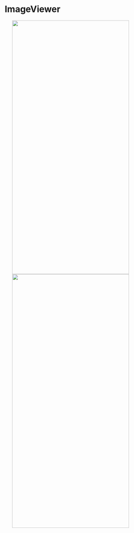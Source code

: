 # ImageViewer
<ul>
<or><img src="https://user-images.githubusercontent.com/7213030/66712979-57d1c080-edad-11e9-80ab-b21e0a530037.PNG" width="375" height="812">
<or><img src="https://user-images.githubusercontent.com/7213030/66713046-3ae9bd00-edae-11e9-98d7-d3c4461cacf3.PNG" width="375" height="812">
</ul>
